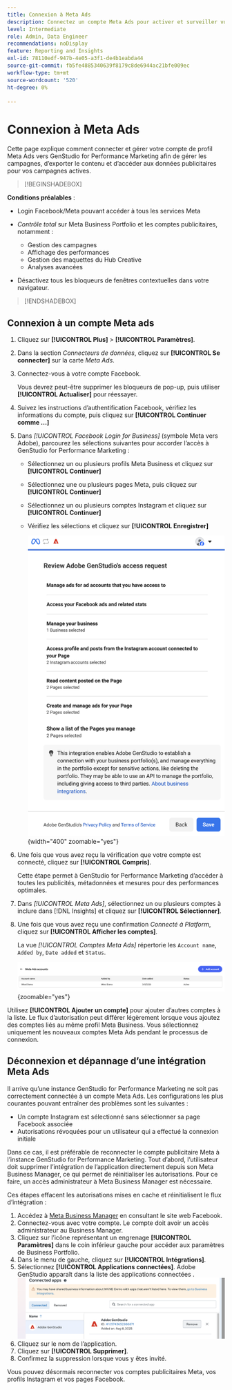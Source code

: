 ```yaml
---
title: Connexion à Meta Ads
description: Connectez un compte Meta Ads pour activer et surveiller vos publicités et médias avec Adobe GenStudio for Performance Marketing.
level: Intermediate
role: Admin, Data Engineer
recommendations: noDisplay
feature: Reporting and Insights
exl-id: 78110edf-947b-4e05-a3f1-de4b1eabda44
source-git-commit: fb5fe4885340639f8179c8de6944ac21bfe009ec
workflow-type: tm+mt
source-wordcount: '520'
ht-degree: 0%

---
```


# Connexion à Meta Ads

Cette page explique comment connecter et gérer votre compte de profil Meta Ads vers GenStudio for Performance Marketing afin de gérer les campagnes, d’exporter le contenu et d’accéder aux données publicitaires pour vos campagnes actives.

>[!BEGINSHADEBOX]

**Conditions préalables** :

- Login Facebook/Meta pouvant accéder à tous les services Meta

- _Contrôle total_ sur Meta Business Portfolio et les comptes publicitaires, notamment :

   - Gestion des campagnes
   - Affichage des performances
   - Gestion des maquettes du Hub Creative
   - Analyses avancées

- Désactivez tous les bloqueurs de fenêtres contextuelles dans votre navigateur.

>[!ENDSHADEBOX]

## Connexion à un compte Meta ads

1. Cliquez sur **[!UICONTROL Plus]** > **[!UICONTROL Paramètres]**.

1. Dans la section _Connecteurs de données_, cliquez sur **[!UICONTROL Se connecter]** sur la carte _Meta Ads_.

1. Connectez-vous à votre compte Facebook.

   Vous devrez peut-être supprimer les bloqueurs de pop-up, puis utiliser **[!UICONTROL Actualiser]** pour réessayer.

1. Suivez les instructions d’authentification Facebook, vérifiez les informations du compte, puis cliquez sur **[!UICONTROL Continuer comme ...]**

1. Dans _[!UICONTROL Facebook Login for Business]_ (symbole Meta vers Adobe), parcourez les sélections suivantes pour accorder l’accès à GenStudio for Performance Marketing :

   - Sélectionnez un ou plusieurs profils Meta Business et cliquez sur **[!UICONTROL Continuer]**
   - Sélectionnez une ou plusieurs pages Meta, puis cliquez sur **[!UICONTROL Continuer]**
   - Sélectionnez un ou plusieurs comptes Instagram et cliquez sur **[!UICONTROL Continuer]**
   - Vérifiez les sélections et cliquez sur **[!UICONTROL Enregistrer]**

     ![Vérifier sélections](/help/assets/meta/meta-review-selections.png "Vérifier sélections"){width="400" zoomable="yes"}

1. Une fois que vous avez reçu la vérification que votre compte est connecté, cliquez sur **[!UICONTROL Compris]**.

   Cette étape permet à GenStudio for Performance Marketing d’accéder à toutes les publicités, métadonnées et mesures pour des performances optimales.

1. Dans _[!UICONTROL Meta Ads]_, sélectionnez un ou plusieurs comptes à inclure dans [!DNL Insights] et cliquez sur **[!UICONTROL Sélectionner]**.

1. Une fois que vous avez reçu une confirmation _Connecté à Platform_, cliquez sur **[!UICONTROL Afficher les comptes]**.

   La vue _[!UICONTROL Comptes Meta Ads]_ répertorie les `Account name`, `Added by`, `Date added` et `Status`.

   ![Liste ](/help/assets/meta/meta-accounts-list.png " comptes MetaListe des comptes Meta connectés"){zoomable="yes"}

Utilisez **[!UICONTROL Ajouter un compte]** pour ajouter d’autres comptes à la liste. Le flux d’autorisation peut différer légèrement lorsque vous ajoutez des comptes liés au même profil Meta Business. Vous sélectionnez uniquement les nouveaux comptes Meta Ads pendant le processus de connexion.

## Déconnexion et dépannage d’une intégration Meta Ads

Il arrive qu’une instance GenStudio for Performance Marketing ne soit pas correctement connectée à un compte Meta Ads. Les configurations les plus courantes pouvant entraîner des problèmes sont les suivantes :

- Un compte Instagram est sélectionné sans sélectionner sa page Facebook associée
- Autorisations révoquées pour un utilisateur qui a effectué la connexion initiale

Dans ce cas, il est préférable de reconnecter le compte publicitaire Meta à l’instance GenStudio for Performance Marketing. Tout d’abord, l’utilisateur doit supprimer l’intégration de l’application directement depuis son Meta Business Manager, ce qui permet de réinitialiser les autorisations. Pour ce faire, un accès administrateur à Meta Business Manager est nécessaire.

Ces étapes effacent les autorisations mises en cache et réinitialisent le flux d’intégration :

1. Accédez à [Meta Business Manager](https://business.facebook.com) en consultant le site web Facebook.
1. Connectez-vous avec votre compte. Le compte doit avoir un accès administrateur au Business Manager.
1. Cliquez sur l’icône représentant un engrenage **[!UICONTROL Paramètres]** dans le coin inférieur gauche pour accéder aux paramètres de Business Portfolio.
1. Dans le menu de gauche, cliquez sur **[!UICONTROL Intégrations]**.
1. Sélectionnez **[!UICONTROL Applications connectées]**. Adobe GenStudio apparaît dans la liste des applications connectées .
   ![Meta Business Manager Connected Apps](./meta-connected-apps.png "Volet Meta Business Manager Connected Apps")
1. Cliquez sur le nom de l’application.
1. Cliquez sur **[!UICONTROL Supprimer]**.
1. Confirmez la suppression lorsque vous y êtes invité.

Vous pouvez désormais reconnecter vos comptes publicitaires Meta, vos profils Instagram et vos pages Facebook.
